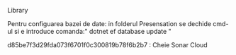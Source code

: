 Library


Pentru configuarea bazei de date: in folderul Presensation se dechide cmd-ul si e introduce comanda:" dotnet ef database update "

d85be7f3d29fda073f6701f0c300819b78f6b2b7 : Cheie Sonar Cloud